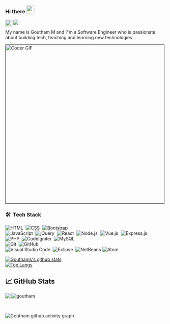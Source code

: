 ### Hi there <img src="https://media.giphy.com/media/hvRJCLFzcasrR4ia7z/giphy.gif" width="25px">

<!-- <a href="https://www.linkedin.com/in/masavarapugoutham/">
  <img align="left" alt="Goutham's LinkedIN" width="22px" src="https://raw.githubusercontent.com/peterthehan/peterthehan/master/assets/linkedin.svg" />
</a> -->
<a href="https://twitter.com/">
  <img align="left" alt="Goutham M | Twitter" width="22px" src="https://raw.githubusercontent.com/peterthehan/peterthehan/master/assets/twitter.svg" />
</a>

![](https://visitor-badge.glitch.me/badge?page_id=gouthamgo)

My name is Goutham M and I"m a Software Engineer who is passionate about building tech, teaching and learning new technologies 

<a href="">
 <img src="https://media.giphy.com/media/SWoSkN6DxTszqIKEqv/giphy.gif" alt="Coder GIF" width="500">
</a>


### 🛠 &nbsp;Tech Stack

![HTML](https://img.shields.io/badge/-HTML-05122A?style=flat&logo=HTML5)&nbsp;
![CSS](https://img.shields.io/badge/-CSS-05122A?style=flat&logo=CSS3&logoColor=1572B6)&nbsp;
![Bootstrap](https://img.shields.io/badge/-Bootstrap-05122A?style=flat&logo=bootstrap&logoColor=563D7C)
<br />
![JavaScript](https://img.shields.io/badge/-JavaScript-05122A?style=flat&logo=javascript)&nbsp;
![jQuery](https://img.shields.io/badge/-jQuery-05122A?style=flat&logo=jQuery)&nbsp;
![React](https://img.shields.io/badge/-React-05122A?style=flat&logo=react)&nbsp;
![Node.js](https://img.shields.io/badge/-Node.js-05122A?style=flat&logo=node.js)&nbsp;
![Vue.js](https://img.shields.io/badge/-Vue.js-05122A?style=flat&logo=vue.js)&nbsp;
![Express.js](https://img.shields.io/badge/-Express-05122A?style=flat&logo=express.js)&nbsp;
<br />
![PHP](https://img.shields.io/badge/-PHP-05122A?style=flat&logo=php)&nbsp;
![CodeIgniter](https://img.shields.io/badge/-CodeIgniter-05122A?style=flat&logo=CodeIgniter)&nbsp;
![MySQL](https://img.shields.io/badge/-MySQL-05122A?style=flat&logo=MySQL)&nbsp;
<br />
![Git](https://img.shields.io/badge/-Git-05122A?style=flat&logo=git)&nbsp;
![GitHub](https://img.shields.io/badge/-GitHub-05122A?style=flat&logo=github)&nbsp;
<br />
![Visual Studio Code](https://img.shields.io/badge/-Visual%20Studio%20Code-05122A?style=flat&logo=visual-studio-code&logoColor=007ACC)&nbsp;
![Eclipse](https://img.shields.io/badge/-Eclipse-05122A?style=flat&logo=eclipse-ide&logoColor=2C2255)&nbsp;
![NetBeans](https://img.shields.io/badge/-NetBeans-05122A?style=flat&logo=NetBeans-ide&logoColor=2C2255)
![Atom](https://img.shields.io/badge/-Atom-05122A?style=flat&logo=atom&logoColor=007ACC)&nbsp;


[![Gouthams's github stats](https://github-readme-stats.vercel.app/api?username=gouthamgo&theme=gruvbox)](https://github.com/gouthamgo/github-readme-stats)  
[![Top Langs](https://github-readme-stats.vercel.app/api/top-langs/?username=gouthamgo&layout=compact&theme=gruvbox)](https://github.com/gouthamgo/github-readme-stats)

## &#x1f4c8; GitHub Stats

<p align="left"><img align="left" src=" https://github-readme-stats.vercel.app/" /></p>

 
 <p><img align="center" src="https://github-readme-streak-stats.herokuapp.com/?user=gouthamgo&theme=tokyonight" alt="goutham" /></p>
 
 <br />
 
 
![Goutham github activity graph](https://github-readme-activity-graph.cyclic.app/graph?username=gouthamgo&bg_color=c4d0f2&color=9e4c98&line=954c9e&point=403d3d&area=true&hide_border=true)


